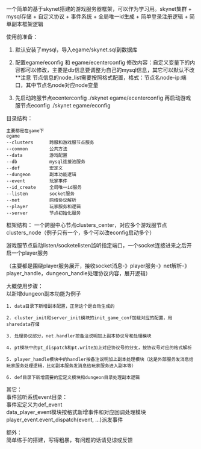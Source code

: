 一个简单的基于skynet搭建的游戏服务器框架，可以作为学习用。skynet集群 + mysql存储 + 自定义协议 + 事件系统 + 全局唯一id生成 + 简单登录注册逻辑 + 简单副本框架逻辑

使用前准备：

1. 默认安装了mysql，导入egame/skynet.sql到数据库

2. 配置egame/econfig 和 egame/ecenterconfig
   修改内容：自定义变量下的内容都可以修改，主要是db信息要调整为自己的mysql信息，其它可以默认不改
   **注意
   节点信息的node_list需要按照格式配置，格式：节点名node-ip:端口，其中节点名node对应node变量

3. 先启动跨服节点ecenterconfig
    ./skynet egame/ecenterconfig
   再启动游戏服节点econfig
    ./skynet egame/econfig

目录结构：

    主要都是在game下
    egame  
    --clusters      跨服和游戏服节点服务  
    --common        公共方法  
    --data          游戏配置  
    --db            mysql连接池服务  
    --def           宏定义  
    --dungeon       副本功能逻辑  
    --event         玩家事件  
    --id_create     全局唯一id服务  
    --listen        socket服务  
    --net           网络协议解析  
    --player        玩家服务和逻辑  
    --server        节点初始化服务  

框架结构：
一个跨服中心节点clusters_center，对应多个游戏服节点clusters_node（例子只有一个，多个可以改econfig启动多个）  

游戏服节点启动listen/socketelisten监听指定端口，一个socket连接进来之后开启一个player服务  

（主要都是围绕player服务展开，接收socket消息-》player服务-》net解析-》player_handle，dungeon_handle处理协议内容，展开逻辑）

大概使用步骤：  
以新增dungeon副本功能为例子  

    1. data目录下新增副本配置，正常这个是自动生成的

    2. cluster_init和server_init模块的init_game_conf加载对应的配置，用sharedata存储

    3. 处理协议部分，net.handler按备注说明加上副本协议号和处理模块

    4. pt模块中的pt_dispatch和pt.write加上对应协议号的分支，按协议号对应的格式解析

    5. player_handle模块中的handler按备注说明加上副本处理模块（这是外部服务发消息给玩家服务处理逻辑，比如副本服务发消息给玩家服务进入副本等）

    6. def目录下新增需要的宏定义模块和dungeon目录处理副本逻辑

其它：   
事件监听系统event目录：  
    事件宏定义为def_event  
    data_player_event模块按格式新增事件和对应回调处理模块  
    player_event.event_dispatch(event, ...)派发事件  

额外：  
    简单练手的搭建，写得粗暴，有问题的话请见谅或反馈
